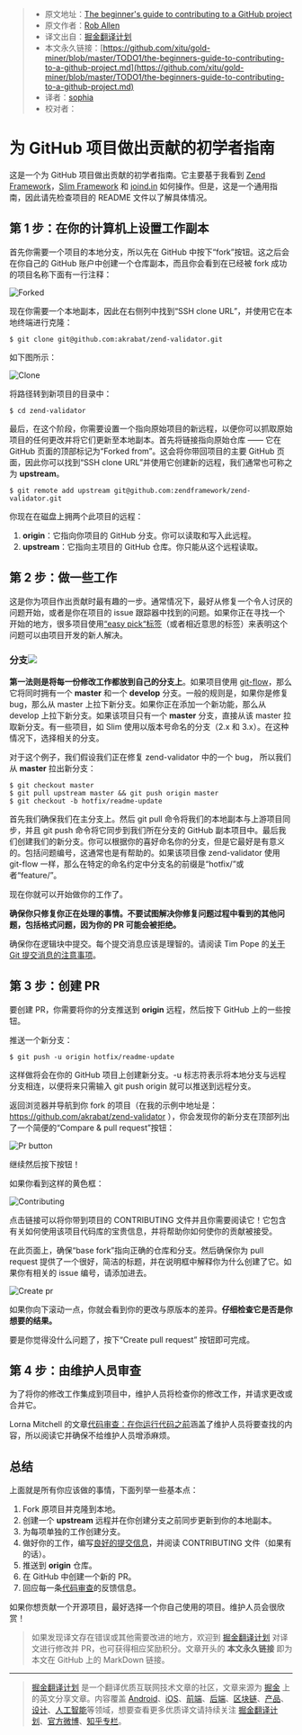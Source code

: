 > * 原文地址：[The beginner's guide to contributing to a GitHub project](https://akrabat.com/the-beginners-guide-to-contributing-to-a-github-project/)
> * 原文作者：[Rob Allen](https://akrabat.com)
> * 译文出自：[掘金翻译计划](https://github.com/xitu/gold-miner)
> * 本文永久链接：[https://github.com/xitu/gold-miner/blob/master/TODO1/the-beginners-guide-to-contributing-to-a-github-project.md](https://github.com/xitu/gold-miner/blob/master/TODO1/the-beginners-guide-to-contributing-to-a-github-project.md)
> * 译者：[sophia](https://github.com/sophiayang1997)
> * 校对者：

# 为 GitHub 项目做出贡献的初学者指南

这是一个为 GitHub 项目做出贡献的初学者指南。它主要基于我看到 [Zend Framework](http://framework.zend.com)，[Slim Framework](http://www.slimframework.com) 和 [joind.in](https://joind.in) 如何操作。但是，这是一个通用指南，因此请先检查项目的 README 文件以了解具体情况。

## 第 1 步：在你的计算机上设置工作副本[](#step-1-set-up-a-working-copy-on-your-computer)

首先你需要一个项目的本地分支，所以先在 GitHub 中按下“fork”按钮。这之后会在你自己的 GitHub 账户中创建一个仓库副本，而且你会看到在已经被 fork 成功的项目名称下面有一行注释：

![Forked](https://akrabat.com/wp-content/uploads/2015/09/2015-09forked.png)

现在你需要一个本地副本，因此在右侧列中找到“SSH clone URL”，并使用它在本地终端进行克隆：

```
$ git clone git@github.com:akrabat/zend-validator.git
```

如下图所示：

![Clone](https://akrabat.com/wp-content/uploads/2015/09/2015-09clone.png)

将路径转到新项目的目录中：

```
$ cd zend-validator
```

最后，在这个阶段，你需要设置一个指向原始项目的新远程，以便你可以抓取原始项目的任何更改并将它们更新至本地副本。首先将链接指向原始仓库 —— 它在 GitHub 页面的顶部标记为“Forked from”。这会将你带回项目的主要 GitHub 页面，因此你可以找到“SSH clone URL”并使用它创建新的远程，我们通常也可称之为 **upstream**。

```
$ git remote add upstream git@github.com:zendframework/zend-validator.git
```

你现在在磁盘上拥两个此项目的远程：

1.  **origin**：它指向你项目的 GitHub 分支。你可以读取和写入此远程。
2.  **upstream**：它指向主项目的 GitHub 仓库。你只能从这个远程读取。

## 第 2 步：做一些工作[](#step-2-do-some-work)

这是你为项目作出贡献时最有趣的一步。通常情况下，最好从修复一个令人讨厌的问题开始，或者是你在项目的 issue 跟踪器中找到的问题。如果你正在寻找一个开始的地方，很多项目使用[“easy pick“标签](http://seld.be/notes/encouraging-contributions-with-the-easy-pick-label)（或者相近意思的标签）来表明这个问题可以由项目开发的新人解决。

### 分支![](#branch)

**第一法则是将每一份修改工作都放到自己的分支上**。如果项目使用 [git-flow](http://nvie.com/posts/a-successful-git-branching-model/)，那么它将同时拥有一个 **master** 和一个 **develop** 分支。一般的规则是，如果你是修复 bug，那么从 master 上拉下新分支。如果你正在添加一个新功能，那么从 develop 上拉下新分支。如果该项目只有一个 **master** 分支，直接从该 master 拉取新分支。有一些项目，如 Slim 使用以版本号命名的分支（2.x 和 3.x）。在这种情况下，选择相关的分支。

对于这个例子，我们假设我们正在修复 zend-validator 中的一个 bug， 所以我们从 **master** 拉出新分支：

```
$ git checkout master
$ git pull upstream master && git push origin master
$ git checkout -b hotfix/readme-update
```

首先我们确保我们在主分支上。然后 git pull 命令将我们的本地副本与上游项目同步，并且 git push 命令将它同步到我们所在分支的 GitHub 副本项目中。最后我们创建我们的新分支。你可以根据你的喜好命名你的分支，但是它最好是有意义的。包括问题编号，这通常也是有帮助的。如果该项目像 zend-validator 使用 git-flow 一样，那么在特定的命名约定中分支名的前缀是“hotfix/”或者“feature/”。

现在你就可以开始做你的工作了。

**确保你只修复你正在处理的事情。不要试图解决你修复问题过程中看到的其他问题，包括格式问题，因为你的 PR 可能会被拒绝。**

确保你在逻辑块中提交。每个提交消息应该是理智的。请阅读 Tim Pope 的[关于 Git 提交消息的注意事项](http://tbaggery.com/2008/04/19/a-note-about-git-commit-messages.html)。

## 第 3 步：创建 PR[](#step-3-create-the-pr)

要创建 PR，你需要将你的分支推送到 **origin** 远程，然后按下 GitHub 上的一些按钮。

推送一个新分支：

```
$ git push -u origin hotfix/readme-update
```

这样做将会在你的 GitHub 项目上创建新分支。-u 标志符表示将本地分支与远程分支相连，以便将来只需输入 git push origin 就可以推送到远程分支。

返回浏览器并导航到你 fork 的项目（在我的示例中地址是：https://github.com/akrabat/zend-validator ），你会发现你的新分支在顶部列出了一个简便的“Compare & pull request”按钮：

![Pr button](https://akrabat.com/wp-content/uploads/2015/09/2015-09pr-button.png)

继续然后按下按钮！

如果你看到这样的黄色框：

![Contributing](https://akrabat.com/wp-content/uploads/2015/09/2015-09contributing.png)

点击链接可以将你带到项目的 CONTRIBUTING 文件并且你需要阅读它！它包含有关如何使用该项目代码库的宝贵信息，并将帮助你如何使你的贡献被接受。

在此页面上，确保“base fork”指向正确的仓库和分支。然后确保你为 pull request 提供了一个很好，简洁的标题，并在说明框中解释你为什么创建了它。如果你有相关的 issue 编号，请添加进去。

![Create pr](https://akrabat.com/wp-content/uploads/2015/09/2015-09create-pr.png)

如果你向下滚动一点，你就会看到你的更改与原版本的差异。**仔细检查它是否是你想要的结果。**

要是你觉得没什么问题了，按下“Create pull request” 按钮即可完成。

## 第 4 步：由维护人员审查[](#step-4-review-by-the-maintainers)

为了将你的修改工作集成到项目中，维护人员将检查你的修改工作，并请求更改或合并它。

Lorna Mitchell 的文章[代码审查：在你运行代码之前](http://www.lornajane.net/posts/2015/code-reviews-before-you-even-run-the-code)涵盖了维护人员将要查找的内容，所以阅读它并确保不给维护人员增添麻烦。

## 总结[](#to-sum-up)

上面就是所有你应该做的事情，下面列举一些基本点：

1.  Fork 原项目并克隆到本地。
2.  创建一个 **upstream** 远程并在你创建分支之前同步更新到你的本地副本。
3.  为每项单独的工作创建分支。
4.  做好你的工作，编写[良好的提交信息](https://blogs.gnome.org/danni/2011/10/25/a-guide-to-writing-git-commit-messages/)，并阅读 CONTRIBUTING 文件（如果有的话）。
5.  推送到 **origin** 仓库。
6.  在 GitHub 中创建一个新的 PR。
7.  回应每一条[代码审查](http://www.lornajane.net/posts/2015/code-reviews-before-you-even-run-the-code)的反馈信息。

如果你想贡献一个开源项目，最好选择一个你自己使用的项目。维护人员会很欣赏！

> 如果发现译文存在错误或其他需要改进的地方，欢迎到 [掘金翻译计划](https://github.com/xitu/gold-miner) 对译文进行修改并 PR，也可获得相应奖励积分。文章开头的 **本文永久链接** 即为本文在 GitHub 上的 MarkDown 链接。


---

> [掘金翻译计划](https://github.com/xitu/gold-miner) 是一个翻译优质互联网技术文章的社区，文章来源为 [掘金](https://juejin.im) 上的英文分享文章。内容覆盖 [Android](https://github.com/xitu/gold-miner#android)、[iOS](https://github.com/xitu/gold-miner#ios)、[前端](https://github.com/xitu/gold-miner#前端)、[后端](https://github.com/xitu/gold-miner#后端)、[区块链](https://github.com/xitu/gold-miner#区块链)、[产品](https://github.com/xitu/gold-miner#产品)、[设计](https://github.com/xitu/gold-miner#设计)、[人工智能](https://github.com/xitu/gold-miner#人工智能)等领域，想要查看更多优质译文请持续关注 [掘金翻译计划](https://github.com/xitu/gold-miner)、[官方微博](http://weibo.com/juejinfanyi)、[知乎专栏](https://zhuanlan.zhihu.com/juejinfanyi)。
